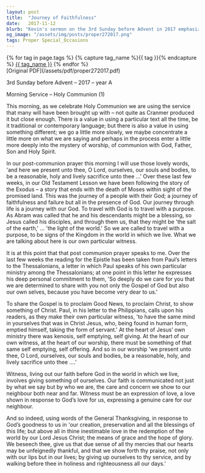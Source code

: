 ```yaml
---
layout: post
title:  "Journey of Faithfulness"
date:   2017-11-12
blurb: "Kevin's sermon on the 3rd Sunday before Advent in 2017 emphasizes the importance of worship and communion with God. He reflects on the journey of faithfulness and failure, akin to the Exodus, and the call to be 'the salt of the earth' and 'the light of the world.' The sermon encourages self-emptying and self-offering in worship, mirroring Jesus' ministry, and stresses that our witness to faith is through both our words and actions, driven by love and care for our neighbors."
og_image: "/assets/img/posts/proper272017.png"
tags: Proper Special_Occasions
---    
```

<div class="tag-pills">
  {% for tag in page.tags %}
    {% capture tag_name %}{{ tag }}{% endcapture %}
    <a href="{{ site.baseurl }}/tag/{{ tag_name }}" class="tag-pill">{{ tag_name }}</a>
  {% endfor %}
</div>
[Original PDF](/assets/pdf/proper272017.pdf)

3rd Sunday before Advent – 2017 – year A

Morning Service – Holy Communion (1)

This morning, as we celebrate Holy Communion we are using the service that many will have been brought up with – not quite as Cranmer produced it but close enough. There is a value in using a particular text all the time, be it traditional or contemporary language; but there is also a value in using something different; we go a little more slowly, we maybe concentrate a little more on what we are saying and perhaps in the process enter a little more deeply into the mystery of worship, of communion with God, Father, Son and Holy Spirit.

In our post-communion prayer this morning I will use those lovely words, 'and here we present unto thee, O Lord, ourselves, our souls and bodies, to be a reasonable, holy and lively sacrifice unto thee …' Over these last few weeks, in our Old Testament Lesson we have been following the story of the Exodus – a story that ends with the death of Moses within sight of the promised land. This was the journey of a people with their God; a journey of faithfulness and failure but all in the presence of God. Our journey through life is a journey with our God. To travel with God is to travel with a purpose. As Abram was called that he and his descendants might be a blessing, so Jesus called his disciples, and through them us, that they might be 'the salt of the earth,' … 'the light of the world.' So we are called to travel with a purpose, to be signs of the Kingdom in the world in which we live. What we are talking about here is our own particular witness.

It is at this point that that post communion prayer speaks to me. Over the last few weeks the reading for the Epistle has been taken from Paul’s letters to the Thessalonians, a letter in which Paul speaks of his own particular ministry among the Thessalonians; at one point in this letter he expresses his deep personal commitment to them, 'So deeply do we care for you that we are determined to share with you not only the Gospel of God but also our own selves, because you have become very dear to us.'

To share the Gospel is to proclaim Good News, to proclaim Christ, to show something of Christ. Paul, in his letter to the Philippians, calls upon his readers, as they make their own particular witness, 'to have the same mind in yourselves that was in Christ Jesus, who, being found in human form, emptied himself, taking the form of servant.' At the heart of Jesus’ own ministry there was kenosis, self emptying, self giving. At the heart of our own witness, at the heart of our worship, there must be something of that same self emptying, self offering. And so in our worship 'we present unto thee, O Lord, ourselves, our souls and bodies, be a reasonable, holy, and lively sacrifice unto thee ….'

Witness, living out our faith before God in the world in which we live, involves giving something of ourselves. Our faith is communicated not just by what we say but by who we are, the care and concern we show to our neighbour both near and far. Witness must be an expression of love, a love shown in response to God’s love for us, expressing a genuine care for our neighbour.

And so indeed, using words of the General Thanksgiving, in response to God’s goodness to us in 'our creation, preservation and all the blessings of this life; but above all in thine inestimable love in the redemption of the world by our Lord Jesus Christ; the means of grace and the hope of glory. We beseech thee, give us that due sense of all thy mercies that our hearts may be unfeignedly thankful, and that we show forth thy praise, not only with our lips but in our lives; by giving up ourselves to thy service, and by walking before thee in holiness and righteousness all our days.'
